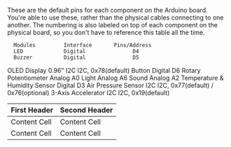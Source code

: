 These are the default pins for each component on the Arduino board. You're able to use these, rather than the physical cables connecting to one another. The numbering is also labeled on top of each component on the physical board, so you don't have to reference this table all the time.

      Modules	      Interface	      Pins/Address
      LED	          Digital	            D4
      Buzzer	      Digital	            D5
OLED Display 0.96"	  I2C	        I2C, 0x78(default)
      Button	      Digital	            D6
Rotary Potentiometer Analog	            A0
      Light	        Analog	            A6
      Sound	        Analog	            A2
Temperature & 
Humidity Sensor	    Digital	            D3
Air Pressure Sensor	  I2C	    I2C, 0x77(default) / 0x76(optional)
3-Axis Accelerator	  I2C	      I2C, 0x19(default)


First Header  | Second Header
------------- | -------------
Content Cell  | Content Cell
Content Cell  | Content Cell
